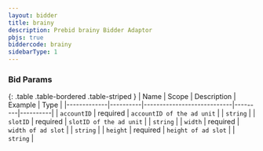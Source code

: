 ```yaml
---
layout: bidder
title: brainy
description: Prebid brainy Bidder Adaptor
pbjs: true
biddercode: brainy
sidebarType: 1
---
```


### Bid Params

{: .table .table-bordered .table-striped }
| Name        | Scope    | Description                | Example | Type     |
|-------------|----------|----------------------------|---------|----------|
| `accountID` | required | `accountID of the ad unit` |         | `string` |
| `slotID`    | required | `slotID of the ad unit`    |         | `string` |
| `width`     | required | `width of ad slot`         |         | `string` |
| `height`    | required | `height of ad slot`        |         | `string` |
